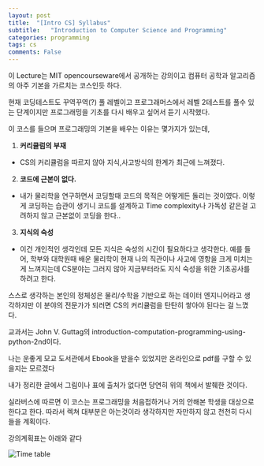 ```yaml
---
layout: post
title:  "[Intro CS] Syllabus"
subtitle:   "Introduction to Computer Science and Programming"
categories: programming
tags: cs
comments: False
---
```

이 Lecture는 MIT opencourseware에서 공개하는 강의이고 컴퓨터 공학과 알고리즘의 아주 기본을 가르치는 코스인듯 하다.

현재 코딩테스트도 꾸역꾸역(?) 풀 레벨이고 프로그래머스에서 레벨 2테스트를 풀수 있는 단계이지만 프로그래밍을 기초를 다시 배우고 싶어서 듣기 시작했다.

이 코스를 들으며 프로그래밍의 기본을 배우는 이유는 몇가지가 있는데, 

1. **커리큘럼의 부재**
- CS의 커리큘럼을 따르지 않아 지식,사고방식의 한계가 최근에 느껴졌다. 
2. **코드에 근본이 없다.**
- 내가 물리학을 연구하면서 코딩할때 코드의 목적은 어떻게든 돌리는 것이였다. 이렇게 코딩하는 습관이 생기니 코드를 설계하고 Time complexity나 가독성 같은걸 고려하지 않고 근본없이 코딩을 한다.. 
3. **지식의 숙성**
- 이건 개인적인 생각인데 모든 지식은 숙성의 시간이 필요하다고 생각한다. 예를 들어, 학부와 대학원때 배운 물리학이 현재 나의 직관이나 사고에 영항을 크게 미치는게 느껴지는데 CS분야는 그러지 않아 지금부터라도 지식 숙성을 위한 기초공사를 하려고 한다.  

스스로 생각하는 본인의 정체성은 물리/수학을 기반으로 하는 데이터 엔지니어라고 생각하지만 이 분야의 전문가가 되러면 CS의 커리큘럼을 탄탄히 쌓아야 된다는 걸 느꼈다. 

교과서는 John V. Guttag의 introduction-computation-programming-using-python-2nd이다.

나는 운좋게 모교 도서관에서 Ebook을 받을수 있었지만 온라인으로 pdf를 구할 수 있을지는 모르겠다

내가 정리한 글에서 그림이나 표에 출처가 없다면 당연히 위의 책에서 발췌한 것이다. 

실라버스에 따르면 이 코스는 프로그래밍을 처음접하거나 거의 안해본 학생을 대상으로 한다고 한다.
따라서 렉쳐 대부분은 아는것이라 생각하지만 자만하지 않고 천천히 다시 들을 계획이다.

강의계획표는 아래와 같다

 
![Time table](https://swha0105.github.io/assets/intro_cs/image/time_table.png)
